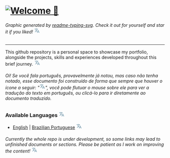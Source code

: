 # [![Welcome 👋](https://readme-typing-svg.demolab.com?font=Noto+Sans+Mono&weight=700&size=32&duration=1500&pause=5000&color=A41BF7&center=true&vCenter=true&random=true&width=850&height=170&lines=Welcome%F0%9F%91%8B)](./locales/Brazilian_Portuguese.md "Bem-vindo 👋")

###### Graphic generated by [readme-typing-svg](https://git.io/typing-svg "Github Link"). Check it out for yourself and star it if you liked! [![Language Tooltip](./locales/Tooltip.svg)](./locales/Brazilian_Portuguese.md "Gráfico gerado por readme-typing-svg (git.io/typing-svg). Confira você mesmo e apoie o autor, caso tenha gostado!")

---

This github repository is a personal space to showcase my portfolio, alongside the projects, skills and experiences developed throughout this brief journey. [![Language Tooltip](./locales/Tooltip.svg)](./locales/Brazilian_Portuguese.md "Este repositório do github é um espaço pessoal para mostrar meu portfólio, juntamente com os projetos, habilidades e experiências desenvolvidas ao longo desta minha breve jornada.")

###### Oi!  Se você fala português, provavelmente já notou, mas caso não tenha notado, esse documento foi construído de forma que sempre que houver o ícone a seguir: "[![Language Tooltip](./locales/Tooltip.svg)](./locales/Brazilian_Portuguese.md "Oi! Sou um ícone de exemplo que geralmente contém a versão traduzida do texto escrito anteriormente, salvo essa única exceção 😅")", você pode flutuar o mouse sobre ele para ver a tradução do texto em português, ou clicá-lo para ir diretamente ao documento traduzido.

### Available Languages [![Language Tooltip](./locales/Tooltip.svg)](./locales/Brazilian_Portuguese.md "Linguagens disponíveis")

- [English](./locales/English.md) | [Brazilian Portuguese](./locales/Brazilian_Portuguese.md) [![Language Tooltip](./locales/Tooltip.svg)](./locales/Brazilian_Portuguese.md "Inglês | Português Brasileiro")

###### Currently the whole repo is under development, so some links may lead to unfinished documents or sections. Please be patient as I work on improving the content! [![Language Tooltip](./locales/Tooltip.svg)](./locales/Brazilian_Portuguese.md "Atualmente todo o repositório está em desenvolvimento, então alguns links podem levar a documentos ou seções não finalizadas. Por favor, seja paciente enquanto trabalho na melhoria do conteúdo!")
